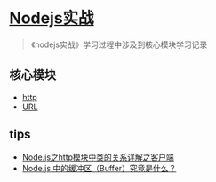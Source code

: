 # [Nodejs实战](https://awesome-programming-books.github.io/nodejs/Node.js%E5%AE%9E%E6%88%98.pdf)
> 《nodejs实战》学习过程中涉及到核心模块学习记录

## 核心模块
* [http](https://github.com/DeanTG/nodejs/issues/1)
* [URL](https://github.com/DeanTG/nodejs/issues/2)


## tips
* [Node.js之http模块中类的关系详解之客户端](https://www.cnblogs.com/aicanxxx/p/7080775.html)
* [Node.js 中的缓冲区（Buffer）究竟是什么？](https://juejin.cn/post/6844903897438371847#heading-11)
